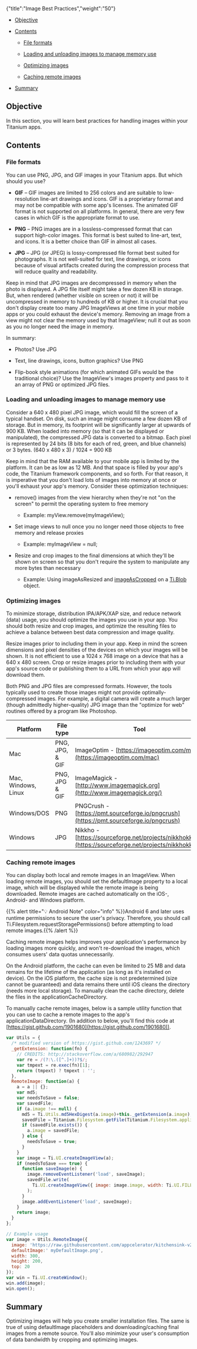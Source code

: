 {"title":"Image Best Practices","weight":"50"}

* [Objective](#objective)

* [Contents](#contents)

    * [File formats](#file-formats)

    * [Loading and unloading images to manage memory use](#loading-and-unloading-images-to-manage-memory-use)

    * [Optimizing images](#optimizing-images)

    * [Caching remote images](#caching-remote-images)

* [Summary](#summary)

## Objective

In this section, you will learn best practices for handling images within your Titanium apps.

## Contents

### File formats

You can use PNG, JPG, and GIF images in your Titanium apps. But which should you use?

* **GIF** – GIF images are limited to 256 colors and are suitable to low-resolution line-art drawings and icons. GIF is a proprietary format and may not be compatible with some app's licenses. The animated GIF format is not supported on all platforms. In general, there are very few cases in which GIF is the appropriate format to use.

* **PNG** – PNG images are in a lossless-compressed format that can support high-color images. This format is best suited to line-art, text, and icons. It is a better choice than GIF in almost all cases.

* **JPG** – JPG (or JPEG) is lossy-compressed file format best suited for photographs. It is not well-suited for text, line drawings, or icons because of visual artifacts created during the compression process that will reduce quality and readability.

Keep in mind that JPG images are decompressed in memory when the photo is displayed. A JPG file itself might take a few dozen KB in storage. But, when rendered (whether visible on screen or not) it will be uncompressed in memory to hundreds of KB or higher. It is crucial that you don't display create too many JPG ImageViews at one time in your mobile apps or you could exhaust the device's memory. Removing an image from a view might not clear the memory used by that ImageView; null it out as soon as you no longer need the image in memory.

In summary:

* Photos? Use JPG

* Text, line drawings, icons, button graphics? Use PNG

* Flip-book style animations (for which animated GIFs would be the traditional choice)? Use the ImageView's images property and pass to it an array of PNG or optimized JPG files.

### Loading and unloading images to manage memory use

Consider a 640 x 480 pixel JPG image, which would fill the screen of a typical handset. On disk, such an image might consume a few dozen KB of storage. But in memory, its footprint will be significantly larger at upwards of 900 KB. When loaded into memory (so that it can be displayed or manipulated), the compressed JPG data is converted to a bitmap. Each pixel is represented by 24 bits (8 bits for each of red, green, and blue channels) or 3 bytes. (640 x 480 x 3) / 1024 = 900 KB

Keep in mind that the RAM available to your mobile app is limited by the platform. It can be as low as 12 MB. And that space is filled by your app's code, the Titanium framework components, and so forth. For that reason, it is imperative that you don't load lots of images into memory at once or you'll exhaust your app's memory. Consider these optimization techniques:

* remove() images from the view hierarchy when they're not "on the screen" to permit the operating system to free memory

    * Example: myView.remove(myImageView);

* Set image views to null once you no longer need those objects to free memory and release proxies

    * Example: myImageView = null;

* Resize and crop images to the final dimensions at which they'll be shown on screen so that you don't require the system to manipulate any more bytes than necessary

    * Example: Using imageAsResized and [imageAsCropped](#!/api/Titanium.Blob-method-imageAsCropped) on a [Ti.Blob](#!/api/Titanium.Blob) object.

### Optimizing images

To minimize storage, distribution IPA/APK/XAP size, and reduce network (data) usage, you should optimize the images you use in your app. You should both resize and crop images, and optimize the resulting files to achieve a balance between best data compression and image quality.

Resize images prior to including them in your app. Keep in mind the screen dimensions and pixel densities of the devices on which your images will be shown. It is not efficient to use a 1024 x 768 image on a device that has a 640 x 480 screen. Crop or resize images prior to including them with your app's source code or publishing them to a URL from which your app will download them.

Both PNG and JPG files are compressed formats. However, the tools typically used to create those images might not provide optimally-compressed images. For example, a digital camera will create a much larger (though admittedly higher-quality) JPG image than the "optimize for web" routines offered by a program like Photoshop.

| Platform | File type | Tool |
| --- | --- | --- |
| Mac | PNG, JPG, & GIF | ImageOptim - [https://imageoptim.com/mac](https://imageoptim.com/mac) |
| Mac, Windows, Linux | PNG, JPG & GIF | ImageMagick - [http://www.imagemagick.org](http://www.imagemagick.org/) |
| Windows/DOS | PNG | PNGCrush - [https://pmt.sourceforge.io/pngcrush](https://pmt.sourceforge.io/pngcrush) |
| Windows | JPG | Nikkho - [https://sourceforge.net/projects/nikkhokkho](https://sourceforge.net/projects/nikkhokkho/) |

### Caching remote images

You can display both local and remote images in an ImageView. When loading remote images, you should set the defaultImage property to a local image, which will be displayed while the remote image is being downloaded. Remote images are cached automatically on the iOS-, Android- and Windows platform.

{{% alert title="💡 Android Note" color="info" %}}Android 6 and later uses runtime permissions to secure the user's privacy. Therefore, you should call Ti.Filesystem.requestStoragePermissions() before attempting to load remote images.{{% /alert %}}

Caching remote images helps improves your application's performance by loading images more quickly, and won't re-download the images, which consumes users' data quotas unnecessarily.

On the Android platform, the cache can even be limited to 25 MB and data remains for the lifetime of the application (as long as it's installed on device). On the iOS platform, the cache size is not predetermined (size cannot be guaranteed) and data remains there until iOS cleans the directory (needs more local storage). To manually clean the cache directory, delete the files in the applicationCacheDirectory.

To manually cache remote images, below is a sample utility function that you can use to cache a remote images to the app's applicationDataDirectory. (In addition to below, you'll find this code at [https://gist.github.com/1901680](https://gist.github.com/1901680)).

```javascript
var Utils = {
  /* modified version of https://gist.github.com/1243697 */
  _getExtension: function(fn) {
    // CREDITS: http://stackoverflow.com/a/680982/292947
    var re = /(?:\.([^.]+))?$/;
    var tmpext = re.exec(fn)[1];
    return (tmpext) ? tmpext : '';
  },
  RemoteImage: function(a) {
    a = a || {};
    var md5;
    var needsToSave = false;
    var savedFile;
    if (a.image !== null) {
      md5 = Ti.Utils.md5HexDigest(a.image)+this._getExtension(a.image);
      savedFile = Titanium.Filesystem.getFile(Titanium.Filesystem.applicationDataDirectory, md5);
      if (savedFile.exists()) {
        a.image = savedFile;
      } else {
        needsToSave = true;
      }
    }
    var image = Ti.UI.createImageView(a);
    if (needsToSave === true) {
      function saveImage(e) {
        image.removeEventListener('load', saveImage);
        savedFile.write(
          Ti.UI.createImageView({ image: image.image, width: Ti.UI.FILL, height: Ti.UI.FILL }).toImage()
        );
      }
      image.addEventListener('load', saveImage);
    }
    return image;
  }
};

// Example usage
var image = Utils.RemoteImage({
  image: 'https://raw.githubusercontent.com/appcelerator/kitchensink-v2/master/app/assets/images/titanium-logo.png',
  defaultImage:' myDefaultImage.png',
  width: 300,
  height: 200,
  top: 20
});
var win = Ti.UI.createWindow();
win.add(image);
win.open();
```

## Summary

Optimizing images will help you create smaller installation files. The same is true of using defaultImage placeholders and downloading/caching final images from a remote source. You'll also minimize your user's consumption of data bandwidth by cropping and optimizing images.
